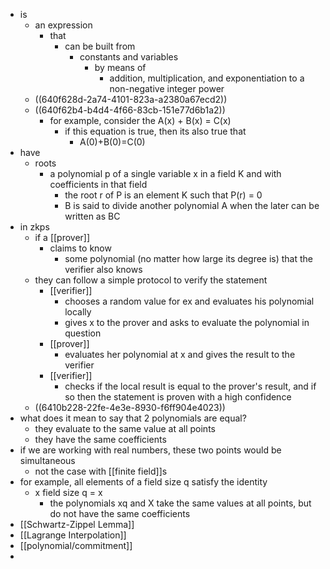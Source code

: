 - is
	- an expression
		- that
			- can be built from
				- constants and variables
					- by means of
						- addition, multiplication, and exponentiation to a non-negative integer power
	- ((640f628d-2a74-4101-823a-a2380a67ecd2))
	- ((640f62b4-b4d4-4f66-83cb-151e77d6b1a2))
		- for example, consider the A(x) + B(x) = C(x)
			- if this equation is true, then its also true that
				- A(0)+B(0)=C(0)
- have
	- roots
		- a polynomial p of a single variable x in a field K and with coefficients in that field
			- the root r of P is an element K such that P(r) = 0
			- B is said to divide another polynomial A when the later can be written as BC
- in zkps
	- if a [[prover]]
		- claims to know
			- some polynomial (no matter how large its degree is) that the verifier also knows
	- they can follow a simple protocol to verify the statement
		- [[verifier]]
			- chooses a random value for ex and evaluates his polynomial locally
			- gives x to the prover and asks to evaluate the polynomial in question
		- [[prover]]
			- evaluates her polynomial at x and gives the result to the verifier
		- [[verifier]]
			- checks if the local result is equal to the prover's result, and if so then the statement is proven with a high confidence
	- ((6410b228-22fe-4e3e-8930-f6ff904e4023))
- what does it mean to say that 2 polynomials are equal?
	- they evaluate to the same value at all points
	- they have the same coefficients
- if we are working with real numbers, these two points would be simultaneous
	- not the case with [[finite field]]s
- for example, all elements of a field size q satisfy the identity
	- x field size q = x
		- the polynomials xq and X take the same values at all points, but do not have the same coefficients
- [[Schwartz-Zippel Lemma]]
- [[Lagrange Interpolation]]
- [[polynomial/commitment]]
-